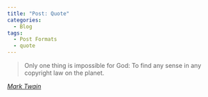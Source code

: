 ```yaml
---
title: "Post: Quote"
categories:
  - Blog
tags:
  - Post Formats
  - quote
---
```


> Only one thing is impossible for God: To find any sense in any copyright law on the planet.

<cite><a href="http://www.brainyquote.com/quotes/quotes/m/marktwain163473.html">Mark Twain</a></cite>
